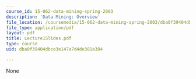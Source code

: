 ```yaml
---
course_id: 15-062-data-mining-spring-2003
description: 'Data Mining: Overview'
file_location: /coursemedia/15-062-data-mining-spring-2003/dba0f39404dbce3e147a7d4de381a384_Lecture1Slides.pdf
file_type: application/pdf
layout: pdf
title: Lecture1Slides.pdf
type: course
uid: dba0f39404dbce3e147a7d4de381a384

---
```

None